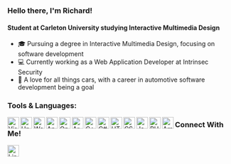 ### Hello there, I'm Richard!
#### Student at Carleton University studying Interactive Multimedia Design

- :mortar_board: Pursuing a degree in Interactive Multimedia Design, focusing on software development
- :computer: Currently working as a Web Application Developer at Intrinsec Security
- :wrench: A love for all things cars, with a career in automotive software development being a goal

### Tools & Languages:
<img align="left" alt="Visual Studio Code" width="26px" src="https://github.com/TheOtowngman/TheOtowngman/blob/master/images/vsc.png"/>
<img align="left" alt="Unity" width="26px" src="https://github.com/TheOtowngman/TheOtowngman/blob/master/images/unity.png"/>
<img align="left" alt="Wordpress" width="26px" src="https://github.com/TheOtowngman/TheOtowngman/blob/master/images/wordpress.png"/>
<img align="left" alt="Android" width="26px" src="https://github.com/TheOtowngman/TheOtowngman/blob/master/images/android.png"/>
<img align="left" alt="OpenFrameworks" width="26px" src="https://github.com/TheOtowngman/TheOtowngman/blob/master/images/openframeworks.png"/>
<img align="left" alt="Arduino" width="26px" src="https://github.com/TheOtowngman/TheOtowngman/blob/master/images/arduino.png"/>
<img align="left" alt="C++" width="26px" src="https://github.com/TheOtowngman/TheOtowngman/blob/master/images/cpp.png"/>
<img align="left" alt="C#" width="26px" src="https://github.com/TheOtowngman/TheOtowngman/blob/master/images/csharp.png"/>
<img align="left" alt="HTML5" width="26px" src="https://github.com/TheOtowngman/TheOtowngman/blob/master/images/html.png"/>
<img align="left" alt="CSS3" width="26px" src="https://github.com/TheOtowngman/TheOtowngman/blob/master/images/css.png"/>
<img align="left" alt="JavaScript" width="26px" src="https://github.com/TheOtowngman/TheOtowngman/blob/master/images/js.png"/>
<img align="left" alt="PHP" width="26px" src="https://github.com/TheOtowngman/TheOtowngman/blob/master/images/php.png"/>
<img align="left" alt="Amazon Web Services" width="26px" src="https://github.com/TheOtowngman/TheOtowngman/blob/master/images/aws.png"/>

### Connect With Me!
<a href="https://www.linkedin.com/in/richard-g-thompson/"><img align="left" alt="LinkedIn" width="26px" src="https://github.com/TheOtowngman/TheOtowngman/blob/master/images/linkedin.png"></a>

